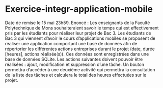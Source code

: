 # Exercice-integr-application-mobile
Date de remise le 15 mai 23h59. Enoncé : Les enseignants de la Faculté Polytechnique de Mons souhaiteraient savoir le temps qui est effectivement pris par les étudiants pour réaliser leur projet de Bac 3. Les étudiants de Bac 3 qui viennent d’avoir le cours d’applications mobiles se proposent de réaliser une application comportant une base de données afin de répertorier les différentes actions entreprises durant le projet (date, durée [heures], actions réalisée(s)). Ces données sont enregistrées dans une base de données SQLite. Les actions suivantes doivent pouvoir être réalisées : ajout, modification et suppression d’une tâche. Un bouton permettra d’accéder à une deuxième activité qui permettra la consultation de la liste des tâches et calculera le total des heures effectuées sur le projet.
